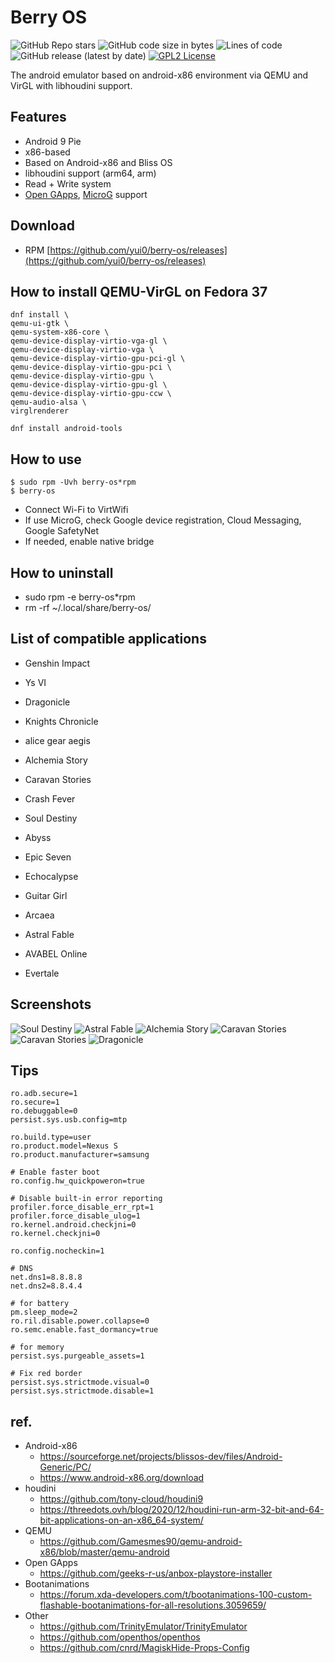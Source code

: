 # Berry OS

![GitHub Repo stars](https://img.shields.io/github/stars/yui0/berry-os?style=social)
![GitHub code size in bytes](https://img.shields.io/github/languages/code-size/yui0/berry-os)
![Lines of code](https://img.shields.io/tokei/lines/github/yui0/berry-os)
![GitHub release (latest by date)](https://img.shields.io/github/v/release/yui0/berry-os)
[![GPL2 License](https://img.shields.io/badge/license-GPL2-blue.svg?style=flat)](LICENSE)

The android emulator based on android-x86 environment via QEMU and VirGL with libhoudini support.

## Features

* Android 9 Pie
* x86-based
* Based on Android-x86 and Bliss OS
* libhoudini support (arm64, arm)
* Read + Write system
* [Open GApps](https://opengapps.org/), [MicroG](https://microg.org/download.html) support

## Download

* RPM [https://github.com/yui0/berry-os/releases](https://github.com/yui0/berry-os/releases)

## How to install QEMU-VirGL on Fedora 37

```
dnf install \
qemu-ui-gtk \
qemu-system-x86-core \
qemu-device-display-virtio-vga-gl \
qemu-device-display-virtio-vga \
qemu-device-display-virtio-gpu-pci-gl \
qemu-device-display-virtio-gpu-pci \
qemu-device-display-virtio-gpu \
qemu-device-display-virtio-gpu-gl \
qemu-device-display-virtio-gpu-ccw \
qemu-audio-alsa \
virglrenderer

dnf install android-tools
```

## How to use

```
$ sudo rpm -Uvh berry-os*rpm
$ berry-os
```

* Connect Wi-Fi to VirtWifi
* If use MicroG, check Google device registration, Cloud Messaging, Google SafetyNet
* If needed, enable native bridge

## How to uninstall

- sudo rpm -e berry-os*rpm
- rm -rf ~/.local/share/berry-os/

## List of compatible applications

* Genshin Impact
* Ys VI
* Dragonicle
* Knights Chronicle
* alice gear aegis
* Alchemia Story
* Caravan Stories
* Crash Fever
* Soul Destiny
* Abyss
* Epic Seven
* Echocalypse
* Guitar Girl

* Arcaea
* Astral Fable
* AVABEL Online
* Evertale

## Screenshots

![Soul Destiny](img/SoulDestiny.png "Soul Destiny")
![Astral Fable](img/AstralFable.png "Astral Fable")
![Alchemia Story](img/AlchemiaStory.png "Alchemia Story")
![Caravan Stories](img/CaravanStories.png "Caravan Stories")
![Caravan Stories](img/CaravanStories2.png "Caravan Stories")
![Dragonicle](img/Dragonicle.png "Dragonicle")


## Tips

```default.prop
ro.adb.secure=1
ro.secure=1
ro.debuggable=0
persist.sys.usb.config=mtp
```

```build.prop
ro.build.type=user
ro.product.model=Nexus S
ro.product.manufacturer=samsung

# Enable faster boot
ro.config.hw_quickpoweron=true

# Disable built-in error reporting
profiler.force_disable_err_rpt=1
profiler.force_disable_ulog=1
ro.kernel.android.checkjni=0
ro.kernel.checkjni=0

ro.config.nocheckin=1

# DNS
net.dns1=8.8.8.8
net.dns2=8.8.4.4

# for battery
pm.sleep_mode=2
ro.ril.disable.power.collapse=0
ro.semc.enable.fast_dormancy=true

# for memory
persist.sys.purgeable_assets=1

# Fix red border
persist.sys.strictmode.visual=0
persist.sys.strictmode.disable=1
```

## ref.

* Android-x86
  * https://sourceforge.net/projects/blissos-dev/files/Android-Generic/PC/
  * https://www.android-x86.org/download
* houdini
  * https://github.com/tony-cloud/houdini9
  * https://threedots.ovh/blog/2020/12/houdini-run-arm-32-bit-and-64-bit-applications-on-an-x86_64-system/
* QEMU
  * https://github.com/Gamesmes90/qemu-android-x86/blob/master/qemu-android
* Open GApps
  * https://github.com/geeks-r-us/anbox-playstore-installer
* Bootanimations
  * https://forum.xda-developers.com/t/bootanimations-100-custom-flashable-bootanimations-for-all-resolutions.3059659/
* Other
  * https://github.com/TrinityEmulator/TrinityEmulator
  * https://github.com/openthos/openthos
  * https://github.com/cnrd/MagiskHide-Props-Config
